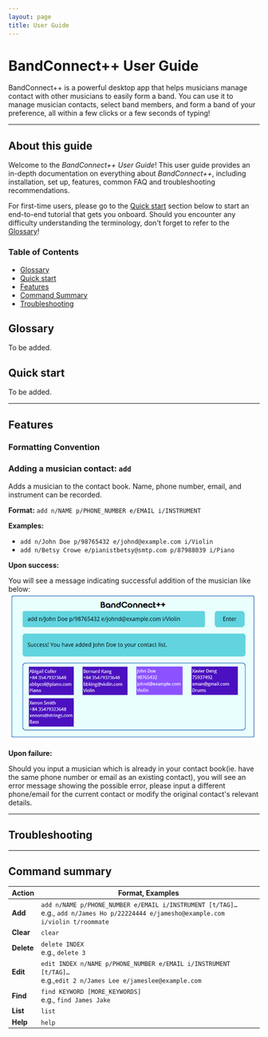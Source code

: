 ```yaml
---
layout: page
title: User Guide
---
```

# BandConnect++ User Guide
BandConnect++ is a powerful desktop app that helps musicians manage contact with other musicians to easily form a band. You can use it to manage musician contacts, select band members, and form a band of your preference, all within a few clicks or a few seconds of typing!

--------------------------------------------------------------------------------------------------------------------
## About this guide
Welcome to the *BandConnect++ User Guide*! This user guide provides an in-depth documentation on everything about *BandConnect++*, including installation, set up, features, common FAQ and troubleshooting recommendations. 

For first-time users, please go to the [Quick start](#quick-start) section below to start an end-to-end tutorial that gets you onboard. Should you encounter any difficulty understanding the terminology, don't forget to refer to the [Glossary](#glossary)!

### Table of Contents
* [Glossary](#glossary)
* [Quick start](#quick-start)
* [Features](#features)
* [Command Summary](#command-summary)
* [Troubleshooting](#troubleshooting)


## Glossary
To be added.


## Quick start
To be added.

--------------------------------------------------------------------------------------------------------------------

## Features

### Formatting Convention

### Adding a musician contact: `add`

Adds a musician to the contact book. Name, phone number, email, and instrument can be recorded.

**Format:** `add n/NAME p/PHONE_NUMBER e/EMAIL i/INSTRUMENT`

**Examples:**
* `add n/John Doe p/98765432 e/johnd@example.com i/Violin`
* `add n/Betsy Crowe e/pianistbetsy@smtp.com p/87988039 i/Piano`

**Upon success:**

You will see a message indicating successful addition of the musician like below:
![img.png](images/addJohnDoe.png)

**Upon failure:**

Should you input a musician which is already in your contact book(ie. have the same phone number or email as an existing contact), you will see an error message showing the possible error, please input a different phone/email for the current contact or modify the original contact's relevant details.


--------------------------------------------------------------------------------------------------------------------

## Troubleshooting

--------------------------------------------------------------------------------------------------------------------


## Command summary

Action | Format, Examples
--------|------------------
**Add** | `add n/NAME p/PHONE_NUMBER e/EMAIL i/INSTRUMENT [t/TAG]…​` <br> e.g., `add n/James Ho p/22224444 e/jamesho@example.com i/violin t/roommate`
**Clear** | `clear`
**Delete** | `delete INDEX`<br> e.g., `delete 3`
**Edit** | `edit INDEX n/NAME p/PHONE_NUMBER e/EMAIL i/INSTRUMENT [t/TAG]…​`<br> e.g.,`edit 2 n/James Lee e/jameslee@example.com`
**Find** | `find KEYWORD [MORE_KEYWORDS]`<br> e.g., `find James Jake`
**List** | `list`
**Help** | `help`
